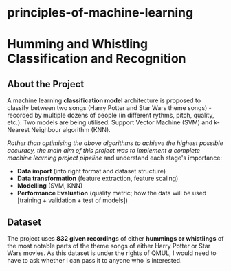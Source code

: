 # principles-of-machine-learning

# **Humming and Whistling Classification and Recognition**

## **About the Project**

A machine learning **classification model** architecture is proposed to classify between two songs (Harry Potter and Star Wars theme songs) -
recorded by multiple dozens of people (in different rythms, pitch, quality, etc.). Two models are being utilised: Support Vector Machine (SVM) 
and k-Nearest Neighbour algorithm (KNN). 

_Rather than optimising the above algorithms to achieve the highest possible accuracy, the main aim of this project was to implement a complete 
machine learning project pipeline_ and understand each stage's importance:

* **Data import** (into right format and dataset structure)
* **Data transformation** (feature extraction, feature scaling)
* **Modelling** (SVM, KNN)
* **Performance Evaluation** (quality metric; how the data will be used [training + validation + test of models])


## **Dataset**
The project uses **832 given recording**s of either **hummings or whistlings** of the most notable parts of the theme songs of either Harry Potter or
Star Wars movies. As this dataset is under the rights of QMUL, I would need to have to ask whether I can pass it to anyone who is interested. 
